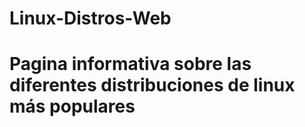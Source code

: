 # Linux-Distros-Web
# Pagina informativa sobre las diferentes distribuciones de linux más populares

